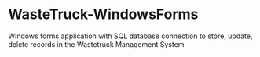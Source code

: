 # WasteTruck-WindowsForms
Windows forms application with SQL database connection to store, update, delete records in the Wastetruck Management System
